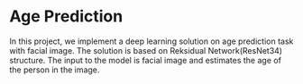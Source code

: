 # Age Prediction
In this project, we implement a deep learning solution on age prediction task with facial image. The solution is based on Reksidual Network(ResNet34) structure. The input to the model is facial image and estimates the age of the person in the image.
